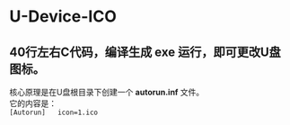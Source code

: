 # U-Device-ICO
## 40行左右C代码，编译生成 exe 运行，即可更改U盘图标。
 核心原理是在U盘根目录下创建一个 **autorun.inf** 文件。  
 它的内容是：  
`[Autorun]  
icon=1.ico`  
